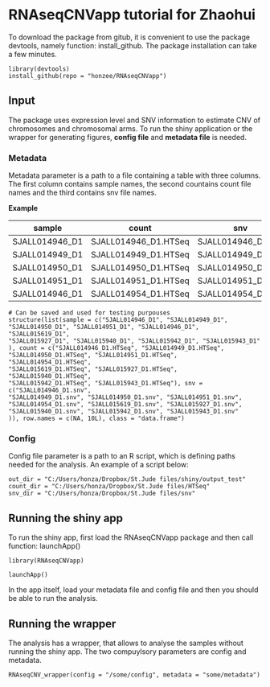 # RNAseqCNVapp tutorial for Zhaohui

To download the package from gitub, it is convenient to use the package devtools, namely function: install_github. The package installation can take a few minutes.
```
library(devtools)
install_github(repo = "honzee/RNAseqCNVapp")
```

## Input
The package uses expression level and SNV information to estimate CNV of chromosomes and chromosomal arms.
To run the shiny application or the wrapper for generating figures, **config file** and **metadata file** is needed.

### Metadata
Metadata parameter is a path to a file containing a table with three columns. The first column contains sample names, the second countains count file names and the third contains snv file names.


**Example**

sample | count | snv
--- | --- | ---
SJALL014946_D1 | SJALL014946_D1.HTSeq | SJALL014946_D1.snv
SJALL014949_D1 | SJALL014949_D1.HTSeq | SJALL014949_D1.snv
SJALL014950_D1 | SJALL014950_D1.HTSeq | SJALL014950_D1.snv
SJALL014951_D1 | SJALL014951_D1.HTSeq | SJALL014951_D1.snv
SJALL014946_D1 | SJALL014954_D1.HTSeq | SJALL014954_D1.snv

```
# Can be saved and used for testing purpouses
structure(list(sample = c("SJALL014946_D1", "SJALL014949_D1", 
"SJALL014950_D1", "SJALL014951_D1", "SJALL014946_D1", "SJALL015619_D1", 
"SJALL015927_D1", "SJALL015940_D1", "SJALL015942_D1", "SJALL015943_D1"
), count = c("SJALL014946_D1.HTSeq", "SJALL014949_D1.HTSeq", 
"SJALL014950_D1.HTSeq", "SJALL014951_D1.HTSeq", "SJALL014954_D1.HTSeq", 
"SJALL015619_D1.HTSeq", "SJALL015927_D1.HTSeq", "SJALL015940_D1.HTSeq", 
"SJALL015942_D1.HTSeq", "SJALL015943_D1.HTSeq"), snv = c("SJALL014946_D1.snv", 
"SJALL014949_D1.snv", "SJALL014950_D1.snv", "SJALL014951_D1.snv", 
"SJALL014954_D1.snv", "SJALL015619_D1.snv", "SJALL015927_D1.snv", 
"SJALL015940_D1.snv", "SJALL015942_D1.snv", "SJALL015943_D1.snv"
)), row.names = c(NA, 10L), class = "data.frame")

```

### Config

Config file parameter is a path to an R script, which is defining paths needed for the analysis. An example of a script below:
```
out_dir = "C:/Users/honza/Dropbox/St.Jude files/shiny/output_test"
count_dir = "C:/Users/honza/Dropbox/St.Jude files/HTSeq"
snv_dir = "C:/Users/honza/Dropbox/St.Jude files/snv"

```

## Running the shiny app

To run the shiny app, first load the RNAseqCNVapp package and then call function: launchApp()

```
library(RNAseqCNVapp)

launchApp()
```
In the app itself, load your metadata file and config file and then you should be able to run the analysis.
 
## Running the wrapper

The analysis has a wrapper, that allows to analyse the samples without running the shiny app. The two compuylsory parameters are config and metadata.

```
RNAseqCNV_wrapper(config = "/some/config", metadata = "some/metadata")
```

